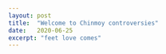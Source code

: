 ```yaml
---
layout: post
title:  "Welcome to Chinmoy controversies"
date:   2020-06-25
excerpt: "feet love comes"
---
```

